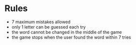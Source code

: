 # Rules

- 7 maximum mistakes allowed
- only 1 letter can be guessed each try
- the word cannot be changed in the middle of the game
- the game stops when the user found the word within 7 tries
